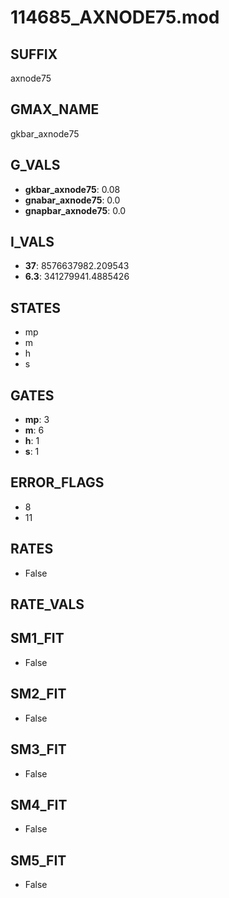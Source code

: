 # 114685_AXNODE75.mod

## SUFFIX

axnode75

## GMAX_NAME

gkbar_axnode75

## G_VALS

- **gkbar_axnode75**: 0.08
- **gnabar_axnode75**: 0.0
- **gnapbar_axnode75**: 0.0

## I_VALS

- **37**: 8576637982.209543
- **6.3**: 341279941.4885426

## STATES

- mp
- m
- h
- s

## GATES

- **mp**: 3
- **m**: 6
- **h**: 1
- **s**: 1

## ERROR_FLAGS

- 8
- 11

## RATES

- False

## RATE_VALS


## SM1_FIT

- False

## SM2_FIT

- False

## SM3_FIT

- False

## SM4_FIT

- False

## SM5_FIT

- False

